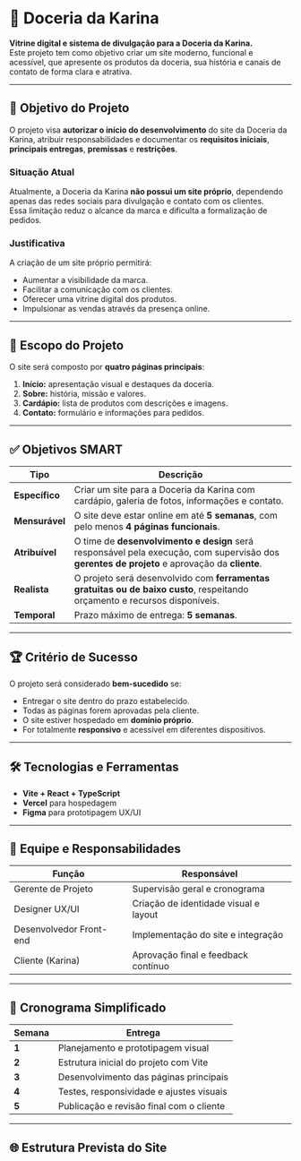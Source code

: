 # 🍰 Doceria da Karina

**Vitrine digital e sistema de divulgação para a Doceria da Karina.**  
Este projeto tem como objetivo criar um site moderno, funcional e acessível, que apresente os produtos da doceria, sua história e canais de contato de forma clara e atrativa.

---

## 🎯 Objetivo do Projeto

O projeto visa **autorizar o início do desenvolvimento** do site da Doceria da Karina, atribuir responsabilidades e documentar os **requisitos iniciais**, **principais entregas**, **premissas** e **restrições**.

### Situação Atual
Atualmente, a Doceria da Karina **não possui um site próprio**, dependendo apenas das redes sociais para divulgação e contato com os clientes.  
Essa limitação reduz o alcance da marca e dificulta a formalização de pedidos.

### Justificativa
A criação de um site próprio permitirá:
- Aumentar a visibilidade da marca.  
- Facilitar a comunicação com os clientes.  
- Oferecer uma vitrine digital dos produtos.  
- Impulsionar as vendas através da presença online.

---

## 🧭 Escopo do Projeto

O site será composto por **quatro páginas principais**:
1. **Início:** apresentação visual e destaques da doceria.  
2. **Sobre:** história, missão e valores.  
3. **Cardápio:** lista de produtos com descrições e imagens.  
4. **Contato:** formulário e informações para pedidos.

---

## ✅ Objetivos SMART

| Tipo | Descrição |
|------|------------|
| **Específico** | Criar um site para a Doceria da Karina com cardápio, galeria de fotos, informações e contato. |
| **Mensurável** | O site deve estar online em até **5 semanas**, com pelo menos **4 páginas funcionais**. |
| **Atribuível** | O time de **desenvolvimento e design** será responsável pela execução, com supervisão dos **gerentes de projeto** e aprovação da **cliente**. |
| **Realista** | O projeto será desenvolvido com **ferramentas gratuitas ou de baixo custo**, respeitando orçamento e recursos disponíveis. |
| **Temporal** | Prazo máximo de entrega: **5 semanas**. |

---

## 🏆 Critério de Sucesso

O projeto será considerado **bem-sucedido** se:
- Entregar o site dentro do prazo estabelecido.  
- Todas as páginas forem aprovadas pela cliente.  
- O site estiver hospedado em **domínio próprio**.  
- For totalmente **responsivo** e acessível em diferentes dispositivos.

---

## 🛠️ Tecnologias e Ferramentas

- **Vite + React + TypeScript**  
- **Vercel** para hospedagem  
- **Figma** para prototipagem UX/UI  

---

## 👥 Equipe e Responsabilidades

| Função | Responsável |
|--------|--------------|
| Gerente de Projeto | Supervisão geral e cronograma |
| Designer UX/UI | Criação de identidade visual e layout |
| Desenvolvedor Front-end | Implementação do site e integração |
| Cliente (Karina) | Aprovação final e feedback contínuo |

---

## 📅 Cronograma Simplificado

| Semana | Entrega |
|--------|----------|
| **1** | Planejamento e prototipagem visual |
| **2** | Estrutura inicial do projeto com Vite |
| **3** | Desenvolvimento das páginas principais |
| **4** | Testes, responsividade e ajustes visuais |
| **5** | Publicação e revisão final com o cliente |

---

## 🌐 Estrutura Prevista do Site

